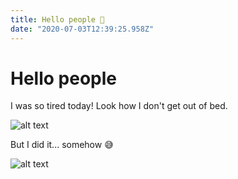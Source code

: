 ```yaml
---
title: Hello people 👋
date: "2020-07-03T12:39:25.958Z"
---
```


# Hello people

I was so tired today! Look how I don't get out of bed.

![alt text](/blog/hello-people/snooze002.jpg "Snoozing")

But I did it... somehow 😅

![alt text](/blog/hello-people/snooze001.jpg "Wake up")
